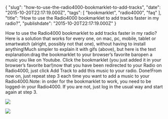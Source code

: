 {
    "slug": "how-to-use-the-radio4000-bookmarklet-to-add-tracks",
    "date": "2015-10-20T22:17:19.000Z",
    "tags": [
        "bookmarklet",
        "radio4000",
        "faq"
    ],
    "title": "How to use the Radio4000 bookmarklet to add tracks faster in my radio?",
    "publishdate": "2015-10-20T22:17:19.000Z"
}

How to use the Radio4000 bookmarklet to add tracks faster in my radio?Here is a solution that works for every one, on mac, pc, mobile, tablet or smartwatch (alright, possibly not that one), without having to install anything!Much simpler to explain it with gifs (above), but here is the text explanation:drag the bookmarklet to your browser’s favorite baropen a music you like on Youtube. Click the bookmarklet (you just added it in your browser’s favorite bar!)now that you have been redirected to your Radio on Radio4000, just click Add Track to add this music to your radio. Done!From now on, just repeat step 3 each time you want to add a music to your Radio4000.Note: in order for the bookmarklet to work, you need to be logged-in your Radio4000. If you are not, just log in the usual way and start again at step 3.

![](/images/tumblr_nwjhwvaoHl1tmsbyro2_1280.jpg)

![](/images/tumblr_nwjhwvaoHl1tmsbyro1_1280.jpg)
